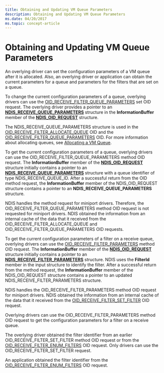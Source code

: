 ```yaml
---
title: Obtaining and Updating VM Queue Parameters
description: Obtaining and Updating VM Queue Parameters
ms.date: 04/20/2017
ms.topic: concept-article
---
```


# Obtaining and Updating VM Queue Parameters





An overlying driver can set the configuration parameters of a VM queue after it is allocated. Also, an overlying driver or application can obtain the current parameters for a queue and parameters for the filters that are set on a queue.

To change the current configuration parameters of a queue, overlying drivers can use the [OID\_RECEIVE\_FILTER\_QUEUE\_PARAMETERS](./oid-receive-filter-queue-parameters.md) set OID request. The overlying driver provides a pointer to an [**NDIS\_RECEIVE\_QUEUE\_PARAMETERS**](/windows-hardware/drivers/ddi/ntddndis/ns-ntddndis-_ndis_receive_queue_parameters) structure in the **InformationBuffer** member of the [**NDIS\_OID\_REQUEST**](/windows-hardware/drivers/ddi/oidrequest/ns-oidrequest-ndis_oid_request) structure.

The NDIS\_RECEIVE\_QUEUE\_PARAMETERS structure is used in the [OID\_RECEIVE\_FILTER\_ALLOCATE\_QUEUE](./oid-receive-filter-allocate-queue.md) OID and the [OID\_RECEIVE\_FILTER\_QUEUE\_PARAMETERS](./oid-receive-filter-queue-parameters.md) OID. For more information about allocating queues, see [Allocating a VM Queue](allocating-a-vm-queue.md).

To get the current configuration parameters of a queue, overlying drivers can use the OID\_RECEIVE\_FILTER\_QUEUE\_PARAMETERS method OID request. The **InformationBuffer** member of the [**NDIS\_OID\_REQUEST**](/windows-hardware/drivers/ddi/oidrequest/ns-oidrequest-ndis_oid_request) structure initially contains a pointer to an [**NDIS\_RECEIVE\_QUEUE\_PARAMETERS**](/windows-hardware/drivers/ddi/ntddndis/ns-ntddndis-_ndis_receive_queue_parameters) structure with a queue identifier of type NDIS\_RECEIVE\_QUEUE\_ID. After a successful return from the OID method request, the **InformationBuffer** member of the NDIS\_OID\_REQUEST structure contains a pointer to an **NDIS\_RECEIVE\_QUEUE\_PARAMETERS** structure.

NDIS handles the method request for miniport drivers. Therefore, the OID\_RECEIVE\_FILTER\_QUEUE\_PARAMETERS method OID request is not requested for miniport drivers. NDIS obtained the information from an internal cache of the data that it received from the OID\_RECEIVE\_FILTER\_ALLOCATE\_QUEUE and OID\_RECEIVE\_FILTER\_QUEUE\_PARAMETERS OID requests.

To get the current configuration parameters of a filter on a receive queue, overlying drivers can use the [OID\_RECEIVE\_FILTER\_PARAMETERS](./oid-receive-filter-parameters.md) method OID request. The **InformationBuffer** member of the [**NDIS\_OID\_REQUEST**](/windows-hardware/drivers/ddi/oidrequest/ns-oidrequest-ndis_oid_request) structure initially contains a pointer to an [**NDIS\_RECEIVE\_FILTER\_PARAMETERS**](/windows-hardware/drivers/ddi/ntddndis/ns-ntddndis-_ndis_receive_filter_parameters) structure. NDIS uses the **FilterId** member in the input structure to identify the filter. After a successful return from the method request, the **InformationBuffer** member of the NDIS\_OID\_REQUEST structure contains a pointer to an updated NDIS\_RECEIVE\_FILTER\_PARAMETERS structure.

NDIS handles the OID\_RECEIVE\_FILTER\_PARAMETERS method OID request for miniport drivers. NDIS obtained the information from an internal cache of the data that it received from the [OID\_RECEIVE\_FILTER\_SET\_FILTER](./oid-receive-filter-set-filter.md) OID request.

Overlying drivers can use the OID\_RECEIVE\_FILTER\_PARAMETERS method OID request to get the configuration parameters for a filter on a receive queue.

The overlying driver obtained the filter identifier from an earlier OID\_RECEIVE\_FILTER\_SET\_FILTER method OID request or from the [OID\_RECEIVE\_FILTER\_ENUM\_FILTERS](./oid-receive-filter-enum-filters.md) OID request. Only drivers can use the OID\_RECEIVE\_FILTER\_SET\_FILTER request.

An application obtained the filter identifier from the [OID\_RECEIVE\_FILTER\_ENUM\_FILTERS](./oid-receive-filter-enum-filters.md) OID request.

 

